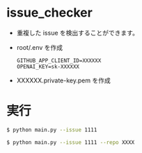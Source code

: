 # issue_checker

- 重複した issue を検出することができます。

- root/.env を作成

  ```
  GITHUB_APP_CLIENT_ID=XXXXXX
  OPENAI_KEY=sk-XXXXXX
  ```

- XXXXXX.private-key.pem を作成

# 実行

```bash
$ python main.py --issue 1111

$ python main.py --issue 1111 --repo XXXX
```
